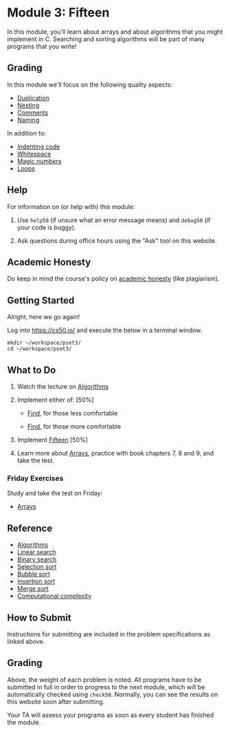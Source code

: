 # Module 3: Fifteen

In this module, you'll learn about arrays and about algorithms that you might implement in C. Searching and sorting algorithms will be part of many programs that you write!

## Grading

In this module we'll focus on the following quality aspects:

- [Duplication](/quality-aspects/duplication)
- [Nesting](/quality-aspects/nesting)
- [Comments](/quality-aspects/comments)
- [Naming](/quality-aspects/naming)

In addition to:

- [Indenting code](/quality-aspects/indentation)
- [Whitespace](/quality-aspects/whitespace)
- [Magic numbers](/quality-aspects/magic-numbers)
- [Loops](/quality-aspects/loops)

## Help

For information on (or help with) this module:

1. Use `help50` (if unsure what an error message means) and `debug50` (if your code is buggy).

2. Ask questions during office hours using the "Ask" tool on this website.


## Academic Honesty

Do keep in mind the course's policy on [academic honesty](/syllabus) (like plagiarism).


## Getting Started

Alright, here we go again!

Log into <https://cs50.io/> and execute the below in a terminal window.

    mkdir ~/workspace/pset3/
    cd ~/workspace/pset3/

## What to Do

1. Watch the lecture on [Algorithms](/lectures/algorithms)

2. Implement either of: [50%]

    - [Find](/problems/find-less), for those less comfortable

    - [Find](/problems/find-more), for those more comfortable

3. Implement [Fifteen](/problems/fifteen) [50%]

4. Learn more about [Arrays](https://www.youtube.com/embed/K1yC1xshF40?autoplay=1&rel=0), practice with book chapters 7, 8 and 9, and take the test.

### Friday Exercises

Study and take the test on Friday:

- [Arrays](/exercises/arrays)

## Reference

- [Algorithms](https://www.youtube.com/embed/ktWL3nN38ZA?autoplay=1&rel=0)
- [Linear search](https://www.youtube.com/embed/TwsgCHYmbbA?autoplay=1&rel=0)
- [Binary search](https://www.youtube.com/embed/T98PIp4omUA?autoplay=1&rel=0)
- [Selection sort](https://www.youtube.com/embed/3hH8kTHFw2A?autoplay=1&rel=0)
- [Bubble sort](https://www.youtube.com/embed/RT-hUXUWQ2I?autoplay=1&rel=0)
- [Insertion sort](https://www.youtube.com/embed/kU9M51eKSX8?autoplay=1&rel=0)
- [Merge sort](https://www.youtube.com/embed/yF3hMKmCk1A?autoplay=1&rel=0)
- [Computational complexity](https://www.youtube.com/embed/YoZPTyGL2IQ?autoplay=1&rel=0)

## How to Submit

Instructions for submitting are included in the problem specifications as linked above.


## Grading

Above, the weight of each problem is noted. All programs have to be submitted in full in order to progress to the next module, which will be automatically checked using `check50`. Normally, you can see the results on this website soon after submitting.

Your TA will assess your programs as soon as every student has finished the module.
